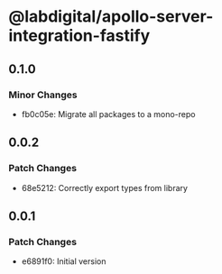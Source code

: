 # @labdigital/apollo-server-integration-fastify

## 0.1.0

### Minor Changes

- fb0c05e: Migrate all packages to a mono-repo

## 0.0.2

### Patch Changes

- 68e5212: Correctly export types from library

## 0.0.1

### Patch Changes

- e6891f0: Initial version
